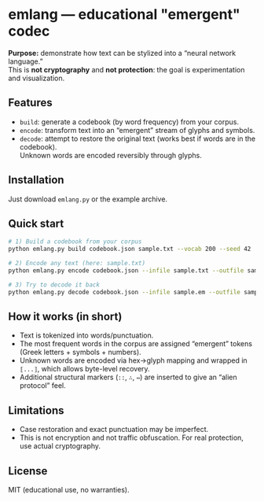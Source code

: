 # emlang — educational "emergent" codec

**Purpose:** demonstrate how text can be stylized into a “neural network language.”  
This is **not cryptography** and **not protection**: the goal is experimentation and visualization.

## Features
- `build`: generate a codebook (by word frequency) from your corpus.  
- `encode`: transform text into an “emergent” stream of glyphs and symbols.  
- `decode`: attempt to restore the original text (works best if words are in the codebook).  
  Unknown words are encoded reversibly through glyphs.

## Installation
Just download `emlang.py` or the example archive.

## Quick start
```bash
# 1) Build a codebook from your corpus
python emlang.py build codebook.json sample.txt --vocab 200 --seed 42

# 2) Encode any text (here: sample.txt)
python emlang.py encode codebook.json --infile sample.txt --outfile sample.em --structure 0.3 --seed 42

# 3) Try to decode it back
python emlang.py decode codebook.json --infile sample.em --outfile sample.dec.txt
```

## How it works (in short)
- Text is tokenized into words/punctuation.  
- The most frequent words in the corpus are assigned “emergent” tokens (Greek letters + symbols + numbers).  
- Unknown words are encoded via hex→glyph mapping and wrapped in `⟦...⟧`, which allows byte-level recovery.  
- Additional structural markers (`::`, `∴`, `⇔`) are inserted to give an “alien protocol” feel.

## Limitations
- Case restoration and exact punctuation may be imperfect.  
- This is not encryption and not traffic obfuscation. For real protection, use actual cryptography.

## License
MIT (educational use, no warranties).  
